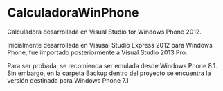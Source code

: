 # CalculadoraWinPhone
Calculadora desarrollada en Visual Studio for Windows Phone 2012. 

Inicialmente desarrollada en Visusal Studio Express 2012 para Windows Phone, fue importado posteriormente a Visual Studio 2013 Pro.

Para ser probada, se recomienda ser emulada desde Windows Phone 8.1.
Sin embargo, en la carpeta Backup dentro del proyecto se encuentra la versión destinada para Windows Phone 7.1
